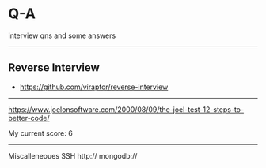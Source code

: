 # Q-A
interview qns and some answers

---
## Reverse Interview
 - https://github.com/viraptor/reverse-interview


----
https://www.joelonsoftware.com/2000/08/09/the-joel-test-12-steps-to-better-code/

My current score: 6

----
Miscalleneoues SSH http:// mongodb://
